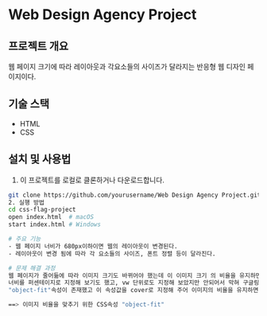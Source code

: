 # Web Design Agency Project
## 프로젝트 개요
웹 페이지 크기에 따라 레이아웃과 각요소들의 사이즈가 달라지는 반응형 웹 디자인 페이지이다. 

## 기술 스택
- HTML
- CSS

## 설치 및 사용법
1.  이 프로젝트를 로컬로 클론하거나 다운로드합니다.

   ```bash
   git clone https://github.com/yourusername/Web Design Agency Project.git
2. 실행 방법
  cd css-flag-project
  open index.html  # macOS
  start index.html # Windows

# 주요 기능
- 웹 페이지 너비가 680px이하이면 웹의 레이아웃이 변경된다. 
- 레이아웃이 변경 됨에 따라 각 요소들의 사이즈, 폰트 정렬 등이 달라진다. 

# 문제 해결 과정
웹 페이지가 줄어듦에 따라 이미지 크기도 바뀌어야 했는데 이 이미지 크기 의 비율을 유지하면서 줄이는 부분에 대해 어려움을 겪었다. 
너비를 퍼센테이지로 지정해 보기도 했고, vw 단위로도 지정해 보았지만 안되어서 막혀 구글링해서 찾아보니
"object-fit"속성이 존재했고 이 속성값을 cover로 지정해 주어 이미지의 비율을 유지하면서 이미지 크기가 줄어 들도록 할 수 있었다. 

==> 이미지 비율을 맞추기 위한 CSS속성 "object-fit"

